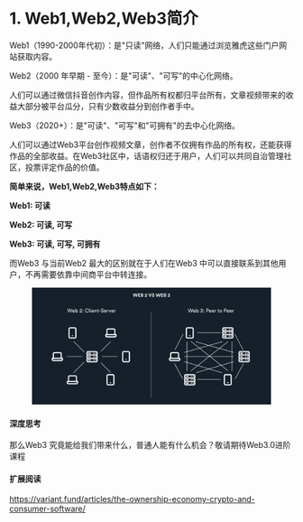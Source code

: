 # 1. Web1,Web2,Web3简介

Web1（1990-2000年代初）：是"只读"网络，人们只能通过浏览雅虎这些门户网站获取内容。

Web2（2000 年早期 - 至今）：是"可读"、"可写"的中心化网络。

人们可以通过微信抖音创作内容，但作品所有权都归平台所有，文章视频带来的收益大部分被平台瓜分，只有少数收益分到创作者手中。

Web3（2020+）：是"可读"、"可写"和"可拥有"的去中心化网络。

人们可以通过Web3平台创作视频文章，创作者不仅拥有作品的所有权，还能获得作品的全部收益。在Web3社区中，话语权归还于用户，人们可以共同自治管理社区，投票评定作品的价值。

**简单来说，Web1,Web2,Web3特点如下：**

**Web1: 可读**

**Web2: 可读, 可写**

**Web3: 可读, 可写, 可拥有**

而Web3 与当前Web2 最大的区别就在于人们在Web3 中可以直接联系到其他用户，不再需要依靠中间商平台中转连接。

<figure><img src="images/Web2与Web3的区别.png" alt=""><figcaption></figcaption></figure>

#### 深度思考

那么Web3 究竟能给我们带来什么，普通人能有什么机会？敬请期待Web3.0进阶课程

#### 扩展阅读

https://variant.fund/articles/the-ownership-economy-crypto-and-consumer-software/
